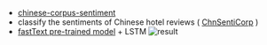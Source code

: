 * [chinese-corpus-sentiment](https://github.com/zhedongzheng/finch/tree/master/chinese-corpus-sentiment)
 * classify the sentiments of Chinese hotel reviews ( [ChnSentiCorp](http://tjzhifei.github.io/resource.html) )
 * [fastText pre-trained model](https://github.com/facebookresearch/fastText/blob/master/pretrained-vectors.md) + LSTM
![result](https://github.com/zhedongzheng/finch/blob/master/chinese-corpus-sentiment/tests/log/keras_lstm_test.png)
